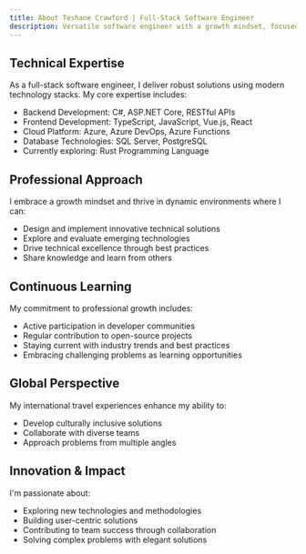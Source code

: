 ```yaml
---
title: About Teshane Crawford | Full-Stack Software Engineer
description: Versatile software engineer with a growth mindset, focused on building impactful solutions. Passionate about continuous learning and technical excellence
---
```


## Technical Expertise

As a full-stack software engineer, I deliver robust solutions using modern technology stacks. My core expertise includes:

- Backend Development: C#, ASP.NET Core, RESTful APIs
- Frontend Development: TypeScript, JavaScript, Vue.js, React
- Cloud Platform: Azure, Azure DevOps, Azure Functions
- Database Technologies: SQL Server, PostgreSQL
- Currently exploring: Rust Programming Language

## Professional Approach

I embrace a growth mindset and thrive in dynamic environments where I can:

- Design and implement innovative technical solutions
- Explore and evaluate emerging technologies
- Drive technical excellence through best practices
- Share knowledge and learn from others

## Continuous Learning

My commitment to professional growth includes:

- Active participation in developer communities
- Regular contribution to open-source projects
- Staying current with industry trends and best practices
- Embracing challenging problems as learning opportunities

## Global Perspective

My international travel experiences enhance my ability to:

- Develop culturally inclusive solutions
- Collaborate with diverse teams
- Approach problems from multiple angles

## Innovation & Impact

I'm passionate about:

- Exploring new technologies and methodologies
- Building user-centric solutions
- Contributing to team success through collaboration
- Solving complex problems with elegant solutions
